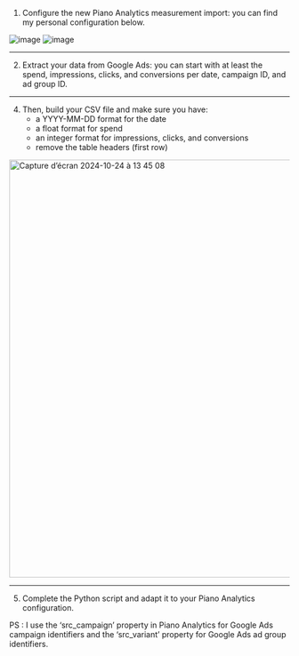 1. Configure the new Piano Analytics measurement import: you can find my personal configuration below.

![image](https://github.com/user-attachments/assets/673f1259-f3c8-4f6d-a70d-ca03c8e7ac31)
![image](https://github.com/user-attachments/assets/909b1b79-7823-4abf-a05c-0f0599dfc031)

---

2. Extract your data from Google Ads: you can start with at least the spend, impressions, clicks, and conversions per date, campaign ID, and ad group ID.

---

4. Then, build your CSV file and make sure you have:
   - a YYYY-MM-DD format for the date
   - a float format for spend
   - an integer format for impressions, clicks, and conversions
   - remove the table headers (first row)
  
<img width="752" alt="Capture d’écran 2024-10-24 à 13 45 08" src="https://github.com/user-attachments/assets/88d35e89-9943-43a8-b3e6-046684050e7f">

---

5. Complete the Python script and adapt it to your Piano Analytics configuration.

PS : I use the ‘src_campaign’ property in Piano Analytics for Google Ads campaign identifiers and the ‘src_variant’ property for Google Ads ad group identifiers.
